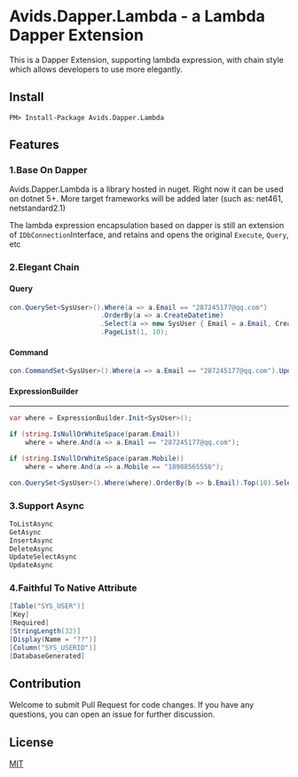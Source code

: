 Avids.Dapper.Lambda - a Lambda Dapper Extension
========================================

This is a Dapper Extension, supporting lambda expression, with chain style which allows developers to use more elegantly.

Install
------------
```
PM> Install-Package Avids.Dapper.Lambda
```

Features
---------
### 1.Base On Dapper

Avids.Dapper.Lambda is a library hosted in nuget. Right now it can be used on dotnet 5+.
More target frameworks will be added later (such as: net461, netstandard2.1)


The lambda expression encapsulation based on dapper is still an extension of `IDbConnection`Interface, and retains and opens the original `Execute`, `Query`, etc

### 2.Elegant Chain

#### Query
```c#
con.QuerySet<SysUser>().Where(a => a.Email == "287245177@qq.com")
                       .OrderBy(a => a.CreateDatetime)
                       .Select(a => new SysUser { Email = a.Email, CreateDatetime = a.CreateDatetime, SysUserid = a.SysUserid })
                       .PageList(1, 10);
```

#### Command
```c#
con.CommandSet<SysUser>().Where(a => a.Email == "287245177@qq.com").Update(a => new SysUser { Email = "123456789@qq.com" });
```
#### ExpressionBuilder
-----------------
```c#
var where = ExpressionBuilder.Init<SysUser>();

if (string.IsNullOrWhiteSpace(param.Email))
    where = where.And(a => a.Email == "287245177@qq.com");

if (string.IsNullOrWhiteSpace(param.Mobile))
    where = where.And(a => a.Mobile == "18988565556");

con.QuerySet<SysUser>().Where(where).OrderBy(b => b.Email).Top(10).Select(a => a.Email).ToList();
```
### 3.Support Async
```c#
ToListAsync
GetAsync
InsertAsync
DeleteAsync
UpdateSelectAsync
UpdateAsync
```
### 4.Faithful To Native Attribute
```c#
[Table("SYS_USER")]
[Key]
[Required]
[StringLength(32)]
[Display(Name = "??")]
[Column("SYS_USERID")]
[DatabaseGenerated]
```

Contribution
-------
Welcome to submit Pull Request for code changes. If you have any questions, you can open an issue for further discussion.

License
-------
[MIT](https://github.com/abigaelvs/Avids.Dapper.Lambda/blob/master/LICENSE)